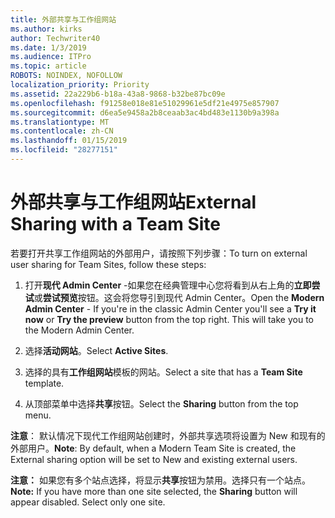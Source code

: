 ```yaml
---
title: 外部共享与工作组网站
ms.author: kirks
author: Techwriter40
ms.date: 1/3/2019
ms.audience: ITPro
ms.topic: article
ROBOTS: NOINDEX, NOFOLLOW
localization_priority: Priority
ms.assetid: 22a229b6-b18a-43a8-9868-b32be87bc09e
ms.openlocfilehash: f91258e018e81e51029961e5df21e4975e857907
ms.sourcegitcommit: d6ea5e9458a2b8ceaab3ac4bd483e1130b9a398a
ms.translationtype: MT
ms.contentlocale: zh-CN
ms.lasthandoff: 01/15/2019
ms.locfileid: "28277151"
---
```

# <a name="external-sharing-with-a-team-site"></a><span data-ttu-id="d7e0d-102">外部共享与工作组网站</span><span class="sxs-lookup"><span data-stu-id="d7e0d-102">External Sharing with a Team Site</span></span>

<span data-ttu-id="d7e0d-103">若要打开共享工作组网站的外部用户，请按照下列步骤：</span><span class="sxs-lookup"><span data-stu-id="d7e0d-103">To turn on external user sharing for Team Sites, follow these steps:</span></span> 
  
1. <span data-ttu-id="d7e0d-p101">打开**现代 Admin Center** -如果您在经典管理中心您将看到从右上角的**立即尝试**或**尝试预览**按钮。这会将您导引到现代 Admin Center。</span><span class="sxs-lookup"><span data-stu-id="d7e0d-p101">Open the **Modern Admin Center** - If you're in the classic Admin Center you'll see a **Try it now** or **Try the preview** button from the top right. This will take you to the Modern Admin Center.</span></span> 
  
2. <span data-ttu-id="d7e0d-106">选择**活动网站**。</span><span class="sxs-lookup"><span data-stu-id="d7e0d-106">Select **Active Sites**.</span></span> 
  
3. <span data-ttu-id="d7e0d-107">选择的具有**工作组网站**模板的网站。</span><span class="sxs-lookup"><span data-stu-id="d7e0d-107">Select a site that has a **Team Site** template.</span></span> 
  
4. <span data-ttu-id="d7e0d-108">从顶部菜单中选择**共享**按钮。</span><span class="sxs-lookup"><span data-stu-id="d7e0d-108">Select the **Sharing** button from the top menu.</span></span> 
  
 <span data-ttu-id="d7e0d-109">**注意**： 默认情况下现代工作组网站创建时，外部共享选项将设置为 New 和现有的外部用户。</span><span class="sxs-lookup"><span data-stu-id="d7e0d-109">**Note**: By default, when a Modern Team Site is created, the External sharing option will be set to New and existing external users.</span></span> 
  
 <span data-ttu-id="d7e0d-p102">**注意：** 如果您有多个站点选择，将显示**共享**按钮为禁用。选择只有一个站点。</span><span class="sxs-lookup"><span data-stu-id="d7e0d-p102">**Note:** If you have more than one site selected, the **Sharing** button will appear disabled. Select only one site.</span></span> 
  

